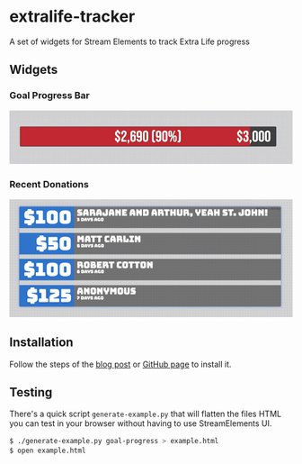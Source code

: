 # extralife-tracker

A set of widgets for Stream Elements to track Extra Life progress

## Widgets

### Goal Progress Bar

![goal progress bar example](/goal-progress/example.png)

### Recent Donations

![recent donations example](/recent-donations/example.png)

## Installation

Follow the steps of the [blog post](https://blog.streamelements.com/how-can-you-become-a-code-guru-87071f223e1b) or [GitHub page](https://github.com/StreamElements/widgets) to install it.

## Testing

There's a quick script `generate-example.py` that will flatten the files HTML you can test in your browser without having to use StreamElements UI.

```bash
$ ./generate-example.py goal-progress > example.html
$ open example.html
```